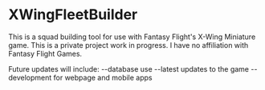 # XWingFleetBuilder
This is a squad building tool for use with Fantasy Flight's X-Wing Miniature game.
This is a private project work in progress.  I have no affiliation with Fantasy Flight Games.

Future updates will include:
    --database use
    --latest updates to the game
    --development for webpage and mobile apps
